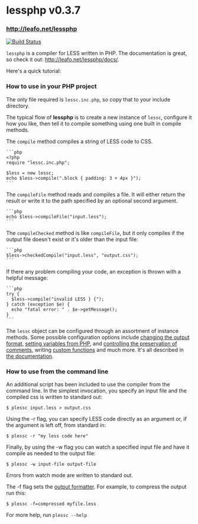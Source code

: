 # lessphp v0.3.7
### <http://leafo.net/lessphp>

[![Build Status](https://secure.travis-ci.org/leafo/lessphp.png)](http://travis-ci.org/leafo/lessphp)

`lessphp` is a compiler for LESS written in PHP. The documentation is great,
so check it out: <http://leafo.net/lessphp/docs/>.

Here's a quick tutorial:

### How to use in your PHP project

The only file required is `lessc.inc.php`, so copy that to your include directory.

The typical flow of **lessphp** is to create a new instance of `lessc`,
configure it how you like, then tell it to compile something using one built in
compile methods.

The `compile` method compiles a string of LESS code to CSS.

    ```php
    <?php
    require "lessc.inc.php";

    $less = new lessc;
    echo $less->compile(".block { padding: 3 + 4px }");
    ```

The `compileFile` method reads and compiles a file. It will either return the
result or write it to the path specified by an optional second argument.

    ```php
    echo $less->compileFile("input.less");
    ```

The `compileChecked` method is like `compileFile`, but it only compiles if the output
file doesn't exist or it's older than the input file:

    ```php
    $less->checkedCompile("input.less", "output.css");
    ```

If there any problem compiling your code, an exception is thrown with a helpful message:

    ```php
    try {
      $less->compile("invalid LESS } {");
    } catch (exception $e) {
      echo "fatal error: " . $e->getMessage();
    }
    ```

The `lessc` object can be configured through an assortment of instance methods.
Some possible configuration options include [changing the output format][1],
[setting variables from PHP][2], and [controlling the preservation of
comments][3], writing [custom functions][4] and much more. It's all described
in [the documentation][0].


 [0]: http://leafo.net/lessphp/docs/
 [1]: http://leafo.net/lessphp/docs/#output_formatting
 [2]: http://leafo.net/lessphp/docs/#setting_variables_from_php
 [3]: http://leafo.net/lessphp/docs/#preserving_comments
 [4]: http://leafo.net/lessphp/docs/#custom_functions


### How to use from the command line

An additional script has been included to use the compiler from the command
line. In the simplest invocation, you specify an input file and the compiled
css is written to standard out:

    $ plessc input.less > output.css

Using the -r flag, you can specify LESS code directly as an argument or, if 
the argument is left off, from standard in:

    $ plessc -r "my less code here"

Finally, by using the -w flag you can watch a specified input file and have it 
compile as needed to the output file:

    $ plessc -w input-file output-file

Errors from watch mode are written to standard out.

The -f flag sets the [output formatter][1]. For example, to compress the
output run this:

    $ plessc -f=compressed myfile.less

For more help, run `plessc --help`

